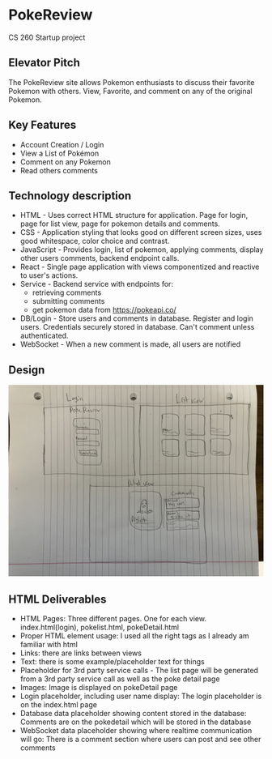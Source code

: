 # PokeReview
CS 260 Startup project

## Elevator Pitch
The PokeReview site allows Pokemon enthusiasts to discuss their favorite Pokemon with others. 
View, Favorite, and comment on any of the original Pokemon.

## Key Features
- Account Creation / Login
- View a List of Pokémon
- Comment on any Pokemon
- Read others comments

## Technology description
- HTML - Uses correct HTML structure for application. Page for login, page for list view, page for pokemon details and comments.
- CSS - Application styling that looks good on different screen sizes, uses good whitespace, color choice and contrast.
- JavaScript - Provides login, list of pokemon, applying comments, display other users comments, backend endpoint calls.
- React - Single page application with views componentized and reactive to user's actions.
- Service - Backend service with endpoints for:
  - retrieving comments
  - submitting comments
  - get pokemon data from https://pokeapi.co/
- DB/Login - Store users and comments in database. Register and login users. Credentials securely stored in database. Can't comment unless authenticated.
- WebSocket - When a new comment is made, all users are notified

## Design

![design](IMG_5536.jpeg)


## HTML Deliverables
  - HTML Pages: Three different pages. One for each view. index.html(login), pokelist.html, pokeDetail.html
  - Proper HTML element usage: I used all the right tags as I already am familiar with html
  - Links: there are links between views
  - Text: there is some example/placeholder text for things
  - Placeholder for 3rd party service calls - The list page will be generated from a 3rd party service call as well as the poke detail page
  - Images: Image is displayed on pokeDetail page
  - Login placeholder, including user name display: The login placeholder is on the index.html page
  - Database data placeholder showing content stored in the database: Comments are on the pokedetail which will be stored in the database
  - WebSocket data placeholder showing where realtime communication will go: There is a comment section where users can post and see other comments

